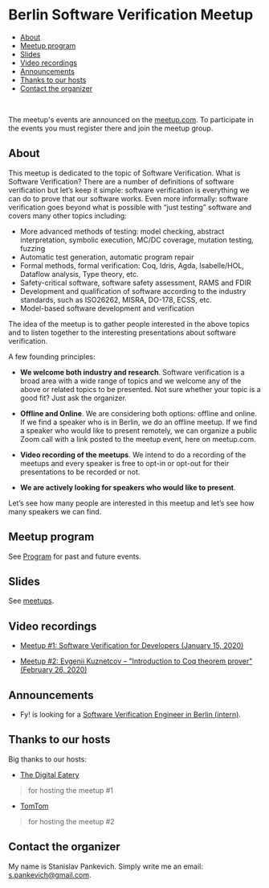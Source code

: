 # Berlin Software Verification Meetup

<!-- <img align="right" width="160" src="logo/berlin-sw-meetup-logo.svg"> -->

<!-- START doctoc generated TOC please keep comment here to allow auto update -->
<!-- DON'T EDIT THIS SECTION, INSTEAD RE-RUN doctoc TO UPDATE -->

- [About](#about)
- [Meetup program](#meetup-program)
- [Slides](#slides)
- [Video recordings](#video-recordings)
- [Announcements](#announcements)
- [Thanks to our hosts](#thanks-to-our-hosts)
- [Contact the organizer](#contact-the-organizer)

<!-- END doctoc generated TOC please keep comment here to allow auto update -->

<br/>

The meetup's events are announced on the
[meetup.com](https://www.meetup.com/Berlin-Software-Verification-Meetup). To
participate in the events you must register there and join the meetup group.

## About

This meetup is dedicated to the topic of Software Verification. What is Software
Verification? There are a number of definitions of software verification but
let’s keep it simple: software verification is everything we can do to prove
that our software works. Even more informally: software verification goes beyond
what is possible with “just testing” software and covers many other topics
including:

- More advanced methods of testing: model checking, abstract interpretation,
  symbolic execution, MC/DC coverage, mutation testing, fuzzing
- Automatic test generation, automatic program repair
- Formal methods, formal verification: Coq, Idris, Agda, Isabelle/HOL, Dataflow
  analysis, Type theory, etc.
- Safety-critical software, software safety assessment, RAMS and FDIR
- Development and qualification of software according to the industry standards,
  such as ISO26262, MISRA, DO-178, ECSS, etc.
- Model-based software development and verification

The idea of the meetup is to gather people interested in the above topics and to
listen together to the interesting presentations about software verification.

A few founding principles:

- **We welcome both industry and research**. Software verification is a broad
  area with a wide range of topics and we welcome any of the above or related
  topics to be presented. Not sure whether your topic is a good fit? Just ask
  the organizer.

- **Offline and Online**. We are considering both options: offline and online.
  If we find a speaker who is in Berlin, we do an offline meetup. If we find a
  speaker who would like to present remotely, we can organize a public Zoom call
  with a link posted to the meetup event, here on meetup.com.

- **Video recording of the meetups**. We intend to do a recording of the meetups
  and every speaker is free to opt-in or opt-out for their presentations to be
  recorded or not.

- **We are actively looking for speakers who would like to present**.

Let’s see how many people are interested in this meetup and let’s see how many
speakers we can find.

## Meetup program

See [Program](Program.md) for past and future events.

## Slides

See [meetups](/meetups).

## Video recordings

- [Meetup #1: Software Verification for Developers (January 15, 2020)](https://www.youtube.com/watch?v=fBZNtu4TMz8)

- [Meetup #2: Evgenii Kuznetcov – "Introduction to Coq theorem prover" (February 26, 2020)](https://www.youtube.com/watch?v=l9JSDnYB9_Y)

## Announcements

- Fy! is looking for a
  [Software Verification Engineer in Berlin (intern)](https://fy.breezy.hr/p/9f3ca924e4aa01-intern-software-verification-engineer?source=www.google.com&popup=true).

## Thanks to our hosts

Big thanks to our hosts:

- [The Digital Eatery](https://www.microsoft.com/de-de/berlin/digital-eatery.aspx)

> for hosting the meetup #1

- [TomTom](https://www.tomtom.com/de_de/)

> for hosting the meetup #2

## Contact the organizer

My name is Stanislav Pankevich. Simply write me an email: s.pankevich@gmail.com.
